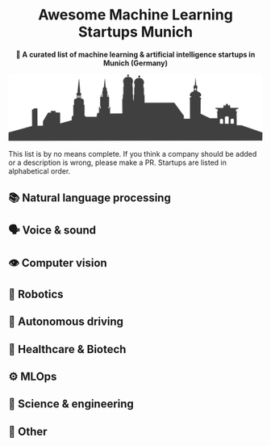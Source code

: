 <h1 align="center">
  Awesome Machine Learning Startups Munich 
</h1>

<p align="center">
  <strong>🤖 A curated list of machine learning & artificial intelligence startups in Munich (Germany)</strong>
</p>

<p align="center">
  <img src="munich-silhouette.svg" alt="Munich">
</p>

This list is by no means complete. If you think a company should be added or a description is wrong, please make a PR. Startups are listed in alphabetical order. 

## 📚 Natural language processing

## 🗣️ Voice & sound

## 👁️ Computer vision

## 🤖 Robotics

## 🚗 Autonomous driving

## 🧬 Healthcare & Biotech

## ⚙️ MLOps

## 🔬 Science & engineering

## 🚀 Other
